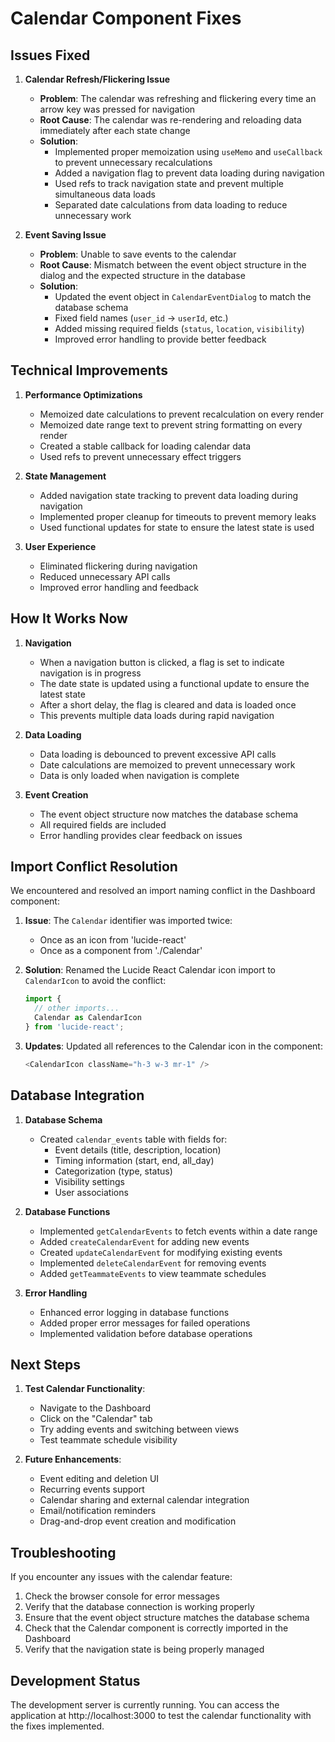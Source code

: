 # Calendar Component Fixes

## Issues Fixed

1. **Calendar Refresh/Flickering Issue**
   - **Problem**: The calendar was refreshing and flickering every time an arrow key was pressed for navigation
   - **Root Cause**: The calendar was re-rendering and reloading data immediately after each state change
   - **Solution**:
     - Implemented proper memoization using `useMemo` and `useCallback` to prevent unnecessary recalculations
     - Added a navigation flag to prevent data loading during navigation
     - Used refs to track navigation state and prevent multiple simultaneous data loads
     - Separated date calculations from data loading to reduce unnecessary work

2. **Event Saving Issue**
   - **Problem**: Unable to save events to the calendar
   - **Root Cause**: Mismatch between the event object structure in the dialog and the expected structure in the database
   - **Solution**:
     - Updated the event object in `CalendarEventDialog` to match the database schema
     - Fixed field names (`user_id` → `userId`, etc.)
     - Added missing required fields (`status`, `location`, `visibility`)
     - Improved error handling to provide better feedback

## Technical Improvements

1. **Performance Optimizations**
   - Memoized date calculations to prevent recalculation on every render
   - Memoized date range text to prevent string formatting on every render
   - Created a stable callback for loading calendar data
   - Used refs to prevent unnecessary effect triggers

2. **State Management**
   - Added navigation state tracking to prevent data loading during navigation
   - Implemented proper cleanup for timeouts to prevent memory leaks
   - Used functional updates for state to ensure the latest state is used

3. **User Experience**
   - Eliminated flickering during navigation
   - Reduced unnecessary API calls
   - Improved error handling and feedback

## How It Works Now

1. **Navigation**
   - When a navigation button is clicked, a flag is set to indicate navigation is in progress
   - The date state is updated using a functional update to ensure the latest state
   - After a short delay, the flag is cleared and data is loaded once
   - This prevents multiple data loads during rapid navigation

2. **Data Loading**
   - Data loading is debounced to prevent excessive API calls
   - Date calculations are memoized to prevent unnecessary work
   - Data is only loaded when navigation is complete

3. **Event Creation**
   - The event object structure now matches the database schema
   - All required fields are included
   - Error handling provides clear feedback on issues

## Import Conflict Resolution

We encountered and resolved an import naming conflict in the Dashboard component:

1. **Issue**: The `Calendar` identifier was imported twice:
   - Once as an icon from 'lucide-react'
   - Once as a component from './Calendar'

2. **Solution**: Renamed the Lucide React Calendar icon import to `CalendarIcon` to avoid the conflict:
   ```javascript
   import { 
     // other imports...
     Calendar as CalendarIcon 
   } from 'lucide-react';
   ```

3. **Updates**: Updated all references to the Calendar icon in the component:
   ```javascript
   <CalendarIcon className="h-3 w-3 mr-1" />
   ```

## Database Integration

1. **Database Schema**
   - Created `calendar_events` table with fields for:
     - Event details (title, description, location)
     - Timing information (start, end, all_day)
     - Categorization (type, status)
     - Visibility settings
     - User associations

2. **Database Functions**
   - Implemented `getCalendarEvents` to fetch events within a date range
   - Added `createCalendarEvent` for adding new events
   - Created `updateCalendarEvent` for modifying existing events
   - Implemented `deleteCalendarEvent` for removing events
   - Added `getTeammateEvents` to view teammate schedules

3. **Error Handling**
   - Enhanced error logging in database functions
   - Added proper error messages for failed operations
   - Implemented validation before database operations

## Next Steps

1. **Test Calendar Functionality**:
   - Navigate to the Dashboard
   - Click on the "Calendar" tab
   - Try adding events and switching between views
   - Test teammate schedule visibility

2. **Future Enhancements**:
   - Event editing and deletion UI
   - Recurring events support
   - Calendar sharing and external calendar integration
   - Email/notification reminders
   - Drag-and-drop event creation and modification

## Troubleshooting

If you encounter any issues with the calendar feature:

1. Check the browser console for error messages
2. Verify that the database connection is working properly
3. Ensure that the event object structure matches the database schema
4. Check that the Calendar component is correctly imported in the Dashboard
5. Verify that the navigation state is being properly managed

## Development Status

The development server is currently running. You can access the application at http://localhost:3000 to test the calendar functionality with the fixes implemented.